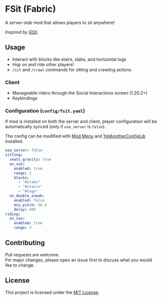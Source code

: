 # FSit (Fabric)

A _server-side_ mod that allows players to sit anywhere!

_Inspired by [GSit][gsit]._

## Usage

* Interact with blocks like stairs, slabs, and horizontal logs
* Hop on and ride other players!
* `/sit` and `/crawl` commands for sitting and crawling actions

### Client

* Manageable riders through the Social Interactions screen (1.20.2+)
* Keybindings

### Configuration (`config/fsit.yaml`)

If mod is installed on both the server and client,
player configuration will be automatically synced (only if `use_server` is `false`).

The config can be modified with [Mod Menu][modmenu] and [YetAnotherConfigLib][yacl] installed.

```yaml
use_server: false
sitting:
  seats_gravity: true
  on_use:
    enabled: true
    range: 2
    blocks:
      - "#slabs"
      - "#stairs"
      - "#logs"
  on_double_sneak:
    enabled: false
    min_pitch: 66.6
    delay: 600
riding:
  on_use:
    enabled: true
    range: 3
```

## Contributing

Pull requests are welcome.  
For major changes, please open an issue first to discuss what you would like to change.

## License

This project is licensed under the [MIT License](./LICENSE).

[gsit]: https://github.com/Gecolay/GSit

[social-interactions]: https://minecraft.wiki/w/Social_interactions

[modmenu]: [https://modrinth.com/mod/modmenu]
[yacl]: [https://modrinth.com/mod/yacl]
